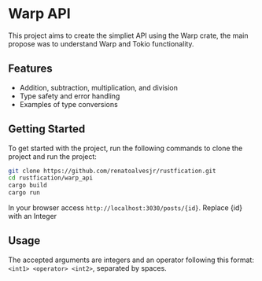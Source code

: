 # Warp API

This project aims to create the simpliet API using the Warp crate, the main propose was to understand Warp and Tokio functionality.

## Features

- Addition, subtraction, multiplication, and division
- Type safety and error handling
- Examples of type conversions

## Getting Started

To get started with the project, run the following commands to clone the project and run the project:

```sh
git clone https://github.com/renatoalvesjr/rustfication.git
cd rustfication/warp_api
cargo build
cargo run
```

In your browser access `http://localhost:3030/posts/{id}`.
Replace {id} with an Integer

## Usage

The accepted arguments are integers and an operator following this format: `<int1> <operator> <int2>`, separated by spaces.
